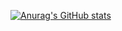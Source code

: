 [![Anurag's GitHub stats](https://github-readme-stats.vercel.app/api?username=HeasonNn)](https://github.com/anuraghazra/github-readme-stats)
